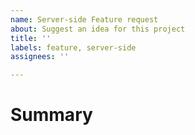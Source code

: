 ```yaml
---
name: Server-side Feature request
about: Suggest an idea for this project
title: ''
labels: feature, server-side
assignees: ''

---
```


# Summary

<!-- Tell us what the suggestion is -->
